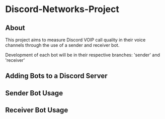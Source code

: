 # Discord-Networks-Project

## About
This project aims to measure Discord VOIP call quality in their voice channels through the use of a sender and receiver bot.

Development of each bot will be in their respective branches: 'sender' and 'receiver'

## Adding Bots to a Discord Server

## Sender Bot Usage

## Receiver Bot Usage